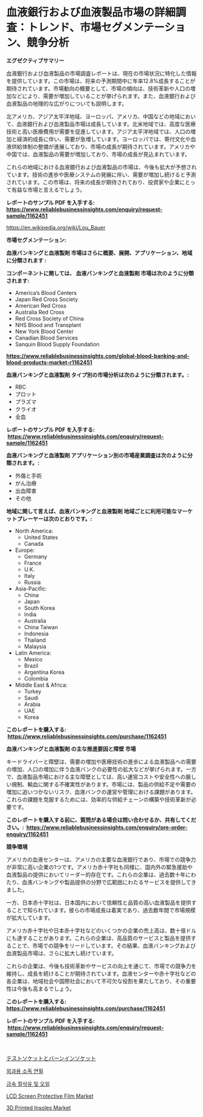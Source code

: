 <p><h1>血液銀行および血液製品市場の詳細調査：トレンド、市場セグメンテーション、競争分析</h1></p><p><strong>エグゼクティブサマリー</strong></p>
<p><p>血液銀行および血液製品の市場調査レポートは、現在の市場状況に特化した情報を提供しています。この市場は、将来の予測期間中に年率12.8%成長することが期待されています。市場動向の概要として、市場の傾向は、技術革新や人口の増加などにより、需要が増加していることが挙げられます。また、血液銀行および血液製品の地理的な広がりについても説明します。</p><p>北アメリカ、アジア太平洋地域、ヨーロッパ、アメリカ、中国などの地域において、血液銀行および血液製品市場は成長しています。北米地域では、高度な医療技術と高い医療費用が需要を促進しています。アジア太平洋地域では、人口の増加と経済的成長に伴い、需要が急増しています。ヨーロッパでは、寄付文化や血液供給体制の整備が進展しており、市場の成長が期待されています。アメリカや中国では、血液製品の需要が増加しており、市場の成長が見込まれています。</p><p>これらの地域における血液銀行および血液製品の市場は、今後も拡大が予想されています。技術の進歩や医療システムの発展に伴い、需要が増加し続けると予測されています。この市場は、将来の成長が期待されており、投資家や企業にとって有益な市場と言えるでしょう。</p></p>
<p><strong>レポートのサンプル PDF を入手する: <a href="https://www.reliablebusinessinsights.com/enquiry/request-sample/1162451">https://www.reliablebusinessinsights.com/enquiry/request-sample/1162451</a></strong></p>
<p><a href="https://en.wikipedia.org/wiki/Lou_Bauer">https://en.wikipedia.org/wiki/Lou_Bauer</a></p>
<p><strong>市場セグメンテーション:</strong></p>
<p><strong> 血液バンキングと血液製剤 市場はさらに概要、展開、アプリケーション、地域に分類されます :</strong></p>
<p><strong>コンポーネントに関しては、 血液バンキングと血液製剤 市場は次のように分類されます: &nbsp;</strong></p>
<p><ul><li>America’s Blood Centers</li><li>Japan Red Cross Society</li><li>American Red Cross</li><li>Australia Red Cross</li><li>Red Cross Society of China</li><li>NHS Blood and Transplant</li><li>New York Blood Center</li><li>Canadian Blood Services</li><li>Sanquin Blood Supply Foundation</li></ul></p>
<p><strong><a href="https://www.reliablebusinessinsights.com/global-blood-banking-and-blood-products-market-r1162451">https://www.reliablebusinessinsights.com/global-blood-banking-and-blood-products-market-r1162451</a></strong></p>
<p><strong> 血液バンキングと血液製剤 タイプ別の市場分析は次のように分類されます。:</strong></p>
<p><ul><li>RBC</li><li>プロット</li><li>プラズマ</li><li>クライオ</li><li>全血</li></ul></p>
<p><strong>レポートのサンプル PDF を入手する: &nbsp;<a href="https://www.reliablebusinessinsights.com/enquiry/request-sample/1162451">https://www.reliablebusinessinsights.com/enquiry/request-sample/1162451</a></strong></p>
<p><strong> 血液バンキングと血液製剤 アプリケーション別の市場産業調査は次のように分類されます。:</strong></p>
<p><ul><li>外傷と手術</li><li>がん治療</li><li>出血障害</li><li>その他</li></ul></p>
<p><strong>地域に関して言えば、血液バンキングと血液製剤 地域ごとに利用可能なマーケットプレーヤーは次のとおりです。:</strong></p>
<p><ul>
    <li>
        North America:
        <ul>
            <li>United States</li>
            <li>Canada</li>
        </ul>
    </li>
    <li>
        Europe:
        <ul>
            <li>Germany</li>
            <li>France</li>
            <li>U.K.</li>
            <li>Italy</li>
            <li>Russia</li>
        </ul>
    </li>
    <li>
        Asia-Pacific:
        <ul>
            <li>China</li>
            <li>Japan</li>
            <li>South Korea</li>
            <li>India</li>
            <li>Australia</li>
            <li>China Taiwan</li>
            <li>Indonesia</li>
            <li>Thailand</li>
            <li>Malaysia</li>
        </ul>
    </li>
    <li>
        Latin America:
        <ul>
            <li>Mexico</li>
            <li>Brazil</li>
            <li>Argentina Korea</li>
            <li>Colombia</li>
        </ul>
    </li>
    <li>
        Middle East & Africa:
        <ul>
            <li>Turkey</li>
            <li>Saudi</li>
            <li>Arabia</li>
            <li>UAE</li>
            <li>Korea</li>
        </ul>
    </li>
    </ul></p>
<p><strong>このレポートを購入する: &nbsp;<a href="https://www.reliablebusinessinsights.com/purchase/1162451">https://www.reliablebusinessinsights.com/purchase/1162451</a></strong></p>
<p><strong>血液バンキングと血液製剤 の主な推進要因と障壁 市場</strong></p>
<p><p>キードライバーと障壁は、需要の増加や医療技術の進歩による血液製品への需要の増加、人口の増加に伴う血液バンクの必要性の拡大などが挙げられます。一方で、血液製品市場における主な障壁としては、高い運営コストや安全性への厳しい規制、輸血に関する不確実性があります。市場には、製品の供給不足や需要の増加に追いつかないリスク、血液バンクの運営や管理における課題があります。これらの課題を克服するためには、効率的な供給チェーンの構築や技術革新が必要です。</p></p>
<p><strong>このレポートを購入する前に、質問がある場合は問い合わせるか、共有してください。:&nbsp; <a href="https://www.reliablebusinessinsights.com/enquiry/pre-order-enquiry/1162451">https://www.reliablebusinessinsights.com/enquiry/pre-order-enquiry/1162451</a></strong></p>
<p><strong>競争環境</strong></p>
<p><p>アメリカの血液センターは、アメリカの主要な血液銀行であり、市場での競争力が非常に高い企業の1つです。アメリカ赤十字社も同様に、国内外の緊急援助や血液製品の提供においてリーダー的存在です。これらの企業は、過去数十年にわたり、血液バンキングや製品提供の分野で広範囲にわたるサービスを提供してきました。</p><p>一方、日本赤十字社は、日本国内において信頼性と品質の高い血液製品を提供することで知られています。彼らの市場成長は着実であり、過去数年間で市場規模が拡大しています。</p><p>アメリカ赤十字社や日本赤十字社などのいくつかの企業の売上高は、数十億ドルにも達することがあります。これらの企業は、高品質のサービスと製品を提供することで、市場での競争をリードしています。その結果、血液バンキングおよび血液製品市場は、さらに拡大し続けています。</p><p>これらの企業は、今後も技術革新やサービスの向上を通じて、市場での競争力を維持し、成長を続けることが期待されています。血液センターや赤十字社などの各企業は、地域社会や国際社会において不可欠な役割を果たしており、その重要性は今後も高まるでしょう。</p></p>
<p><strong>このレポートを購入する: &nbsp; <a href="https://www.reliablebusinessinsights.com/purchase/1162451">https://www.reliablebusinessinsights.com/purchase/1162451</a></strong></p>
<p><strong>レポートのサンプル PDF を入手する: &nbsp;<a href="https://www.reliablebusinessinsights.com/enquiry/request-sample/1162451">https://www.reliablebusinessinsights.com/enquiry/request-sample/1162451</a></strong><strong></strong></p>
<p>&nbsp;</p>
<p><p><a href="https://github.com/schmahlson/Market-Research-Report-List-2/blob/main/3190416145652.md">テストソケットとバーンインソケット</a></p><p><a href="https://github.com/rcabello548/Market-Research-Report-List-1/blob/main/2260558154187.md">외과용 소독 연필</a></p><p><a href="https://github.com/Nicolasrown5/Market-Research-Report-List-1/blob/main/4383088154188.md">금속 절삭유 및 오일</a></p><p><a href="https://github.com/YashRP12/Market-Research-Report-List-5/blob/main/lcd-screen-protective-film-market.md">LCD Screen Protective Film Market</a></p><p><a href="https://github.com/khayangel/Market-Research-Report-List-3/blob/main/3d-printed-insoles-market.md">3D Printed Insoles Market</a></p></p>